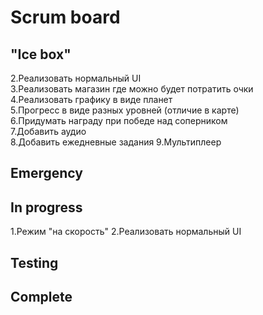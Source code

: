# Scrum board

"Ice box"
---------------------
2.Реализовать нормальный UI  
3.Реализовать магазин где можно будет потратить очки  
4.Реализовать графику в виде планет  
5.Прогресс в виде разных уровней (отличие в карте)  
6.Придумать награду при победе над соперником  
7.Добавить аудио  
8.Добавить ежедневные задания 
9.Мультиплеер

Emergency
---------------------

In progress
---------------------
1.Режим "на скорость" 
2.Реализовать нормальный UI 

Testing
---------------------

Complete
---------------------

